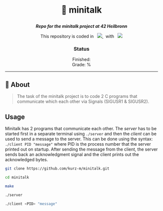 <h1 align="center">
    <p>
        📓 minitalk
    </p>
</h1>

<p align="center">
    <b><i>Repo for the minitalk project at 42 Heilbronn</i></b>
</p>

<p align="center">
    This repository is coded in&nbsp&nbsp
    <a href="https://skillicons.dev">
        <img src="https://skillicons.dev/icons?i=c" />
    </a>
     &nbsp&nbspwith&nbsp&nbsp
    <a href="https://skillicons.dev">
        <img src="https://skillicons.dev/icons?i=neovim" />
    </a>
</p>

<h3 align="center">
    Status
</h3>

<p align="center">
    Finished: <br>
    Grade: %
</p>

---

## 💾 About
> The task of the minitalk project is to code 2 C programs that communicate which each other via Signals (SIGUSR1 & SIGUSR2).

## Usage
Minitalk has 2 programs that communicate each other. The _server_ has to be started first in a separate terminal using `./server`
and then the _client_ can be used to send a message to the server. This can be done using the syntax: `./client PID "message"`
where PID is the process number that the server printed out on startup. After sending the message from the client, 
the server sends back an acknowledgment signal and the client prints out the acknowledged bytes.

```bash
git clone https://github.com/kurz-m/minitalk.git
```

```bash
cd minitalk
```
```bash
make
```
```bash
./server
```
```bash
./client <PID> "message"
```
